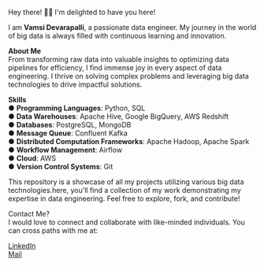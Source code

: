 Hey there! 🙋‍♂️ I'm delighted to have you here! 

I am **Vamsi Devarapalli**, a passionate data engineer. My journey in the world of big data is always filled with continuous learning and innovation.


**About Me**<br/>
From transforming raw data into valuable insights to optimizing data pipelines for efficiency, I find immense joy in every aspect of data engineering. I thrive on solving complex problems and leveraging big data technologies to drive impactful solutions.


**Skills**<br/>
● **Programming Languages**: Python, SQL<br/>
● **Data Warehouses**: Apache Hive, Google BigQuery, AWS Redshift<br/>
● **Databases**: PostgreSQL, MongoDB<br/>
● **Message Queue**: Confluent Kafka<br/>
● **Distributed Computation Frameworks**: Apache Hadoop, Apache Spark<br/>
● **Workflow Management**: Airflow<br/>
● **Cloud**: AWS<br/>
● **Version Control Systems**: Git<br/>


This repository is a showcase of all my projects utilizing various big data technologies.here, you'll find a collection of my work demonstrating my expertise in data engineering. Feel free to explore, fork, and contribute!

Contact Me?<br/>
I would love to connect and collaborate with like-minded individuals. You can cross paths with me at:

[LinkedIn](https://www.linkedin.com/in/vamsi-devarapalli)<br/>
[Mail](vvitvamsi@gmail.com)
